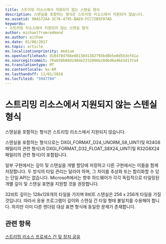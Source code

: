 ```yaml
---
title: 스트리밍 리소스에서 지원되지 않는 스텐실 형식
description: 스텐실을 포함하는 형식은 스트리밍 리소스에서 지원되지 않습니다.
ms.assetid: 90A572A4-3C76-4795-BAE9-FCC72B5F07AD
keywords:
- 스트리밍 리소스에서 지원되지 않는 스텐실 형식
author: michaelfromredmond
ms.author: mithom
ms.date: 02/08/2017
ms.topic: article
ms.localizationpriority: medium
ms.openlocfilehash: d10478d76be88138d1382793bd8b5e0d5b3ef41a
ms.sourcegitcommit: 70ab58b88d248de2332096b20dbd6a4643d137a4
ms.translationtype: MT
ms.contentlocale: ko-KR
ms.lasthandoff: 11/01/2018
ms.locfileid: "5947784"
---
```

# <a name="stencil-formats-not-supported-with-streaming-resources"></a>스트리밍 리소스에서 지원되지 않는 스텐실 형식


스텐실을 포함하는 형식은 스트리밍 리소스에서 지원되지 않습니다.

스텐실을 포함하는 형식으로는 DXGI\_FORMAT\_D24\_UNORM\_S8\_UINT(및 R24G8 패밀리의 관련 형식)과 DXGI\_FORMAT\_D32\_FLOAT\_S8X24\_UINT(및 R32G8X24 패밀리의 관련 형식)이 포함됩니다.

일부 구현에서는 깊이 및 스텐실을 개별 할당에 저장하고 다른 구현에서는 이들을 함께 저장합니다. 두 방식의 타일 관리는 달라야 하며, 그 차이를 추상화 또는 합리화할 수 있는 단일 API는 없습니다. Microsoft에서는 향후 하드웨어가 각각 독립적으로 타일링된 개별 깊이 및 스텐실 표면을 지원할 것을 권장합니다.

32비트 깊이는 128x128개의 타일을 가지며 8비트 스텐실은 256 x 256개 타일을 가질 것입니다. 따라서 응용 프로그램이 깊이와 스텐실 간 타일 형태 불일치를 수용해야 합니다. 하지만 이미 다른 렌더링 대상 표면 형식에 동일한 문제가 존재합니다.

## <a name="span-idrelated-topicsspanrelated-topics"></a><span id="related-topics"></span>관련 항목


[스트리밍 리소스 프로세스 간 및 장치 공유](streaming-resource-cross-process-and-device-sharing.md)

 

 





